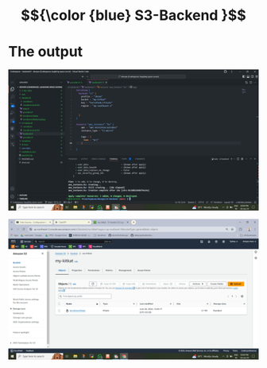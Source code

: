 # $${\color {blue} S3-Backend }$$

#                                             The output

![Example Image](https://github.com/shree3524/devops/blob/main/Terraform/s3-backend/S3backend-image1.png)



![Example Image](https://github.com/shree3524/devops/blob/main/Terraform/s3-backend/s3backend-image2.png)
